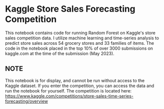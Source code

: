 # Kaggle Store Sales Forecasting Competition 

This notebook contains code for running Random Forest on Kaggle's store sales competition data. I utilize machine learning and time-series analysis to predict store sales across 54 grocery stores and 33 families of items. The code in the notebook placed in the top 10% of over 3000 submissions on kaggle.com at the time of the submission (May 2023). 

## NOTE
This notebook is for display, and cannot be run without access to the Kaggle dataset. If you enter the competition, you can access the data and run the notebook for yourself. The competition is located here: https://www.kaggle.com/competitions/store-sales-time-series-forecasting/overview

